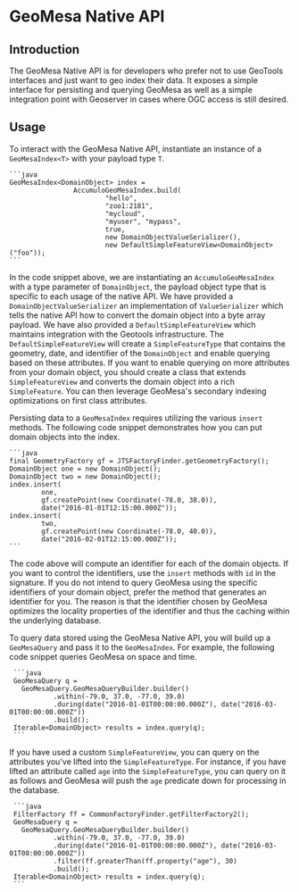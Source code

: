 # GeoMesa Native API

## Introduction
The GeoMesa Native API is for developers who prefer not to use GeoTools interfaces and just want to geo index their
  data.  It exposes a simple interface for persisting and querying GeoMesa as well as a simple integration point with
  Geoserver in cases where OGC access is still desired.

## Usage
To interact with the GeoMesa Native API, instantiate an instance of a `GeoMesaIndex<T>` with your payload type `T`.

    ```java
    GeoMesaIndex<DomainObject> index =
                    AccumuloGeoMesaIndex.build(
                            "hello",
                            "zoo1:2181",
                            "mycloud",
                            "myuser", "mypass",
                            true,
                            new DomainObjectValueSerializer(),
                            new DefaultSimpleFeatureView<DomainObject>("foo"));
    ```

In the code snippet above, we are instantiating an `AccumuloGeoMesaIndex` with a type parameter of `DomainObject`, the
payload object type that is specific to each usage of the native API.  We have provided a `DomainObjectValueSerializer`
an implementation of `ValueSerializer` which tells the native API how to convert the domain object into a byte array
payload.  We have also provided a `DefaultSimpleFeatureView` which maintains integration with the Geotools infrastructure.
The `DefaultSimpleFeatureView` will create a `SimpleFeatureType` that contains the geometry, date, and identifier of the
`DomainObject` and enable querying based on these attributes.  If you want to enable querying on more attributes from
your domain object, you should create a class that extends `SimpleFeatureView` and converts the domain object into a
rich `SimpleFeature`.  You can then leverage GeoMesa's secondary indexing optimizations on first class attributes.

Persisting data to a `GeoMesaIndex` requires utilizing the various `insert` methods.  The following code snippet demonstrates
how you can put domain objects into the index.

    ```java
    final GeometryFactory gf = JTSFactoryFinder.getGeometryFactory();
    DomainObject one = new DomainObject();
    DomainObject two = new DomainObject();
    index.insert(
            one,
            gf.createPoint(new Coordinate(-78.0, 38.0)),
            date("2016-01-01T12:15:00.000Z"));
    index.insert(
            two,
            gf.createPoint(new Coordinate(-78.0, 40.0)),
            date("2016-02-01T12:15:00.000Z"));
    ```

The code above will compute an identifier for each of the domain objects.  If you want to control the identifiers,
use the `insert` methods with `id` in the signature.  If you do not intend to query GeoMesa using the specific identifiers of
your domain object, prefer the method that generates an identifier for you.  The reason is that the identifier chosen by
 GeoMesa optimizes the locality properties of the identifier and thus the caching within the underlying database.

To query data stored using the GeoMesa Native API, you will build up a `GeoMesaQuery` and pass it to the `GeoMesaIndex`.
 For example, the following code snippet queries GeoMesa on space and time.
 
     ```java
     GeoMesaQuery q =
       GeoMesaQuery.GeoMesaQueryBuilder.builder()
               .within(-79.0, 37.0, -77.0, 39.0)
               .during(date("2016-01-01T00:00:00.000Z"), date("2016-03-01T00:00:00.000Z"))
               .build();
     Iterable<DomainObject> results = index.query(q);
     ```

If you have used a custom `SimpleFeatureView`, you can query on the attributes you've lifted into the `SimpleFeatureType`.
For instance, if you have lifted an attribute called `age` into the `SimpleFeatureType`, you can query on it as follows and 
GeoMesa will push the `age` predicate down for processing in the database.

     ```java
     FilterFactory ff = CommonFactoryFinder.getFilterFactory2();
     GeoMesaQuery q =
       GeoMesaQuery.GeoMesaQueryBuilder.builder()
               .within(-79.0, 37.0, -77.0, 39.0)
               .during(date("2016-01-01T00:00:00.000Z"), date("2016-03-01T00:00:00.000Z"))
               .filter(ff.greaterThan(ff.property("age"), 30)
               .build();
     Iterable<DomainObject> results = index.query(q);
     ```
